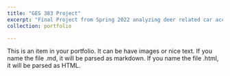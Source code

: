 ```yaml
---
title: "GES 383 Project"
excerpt: "Final Project from Spring 2022 analyzing deer related car accidents in Maryland<br/><img src='/images/DeerCarAccidents.png'>"
collection: portfolio

---
```


This is an item in your portfolio. It can be have images or nice text. If you name the file .md, it will be parsed as markdown. If you name the file .html, it will be parsed as HTML. 
